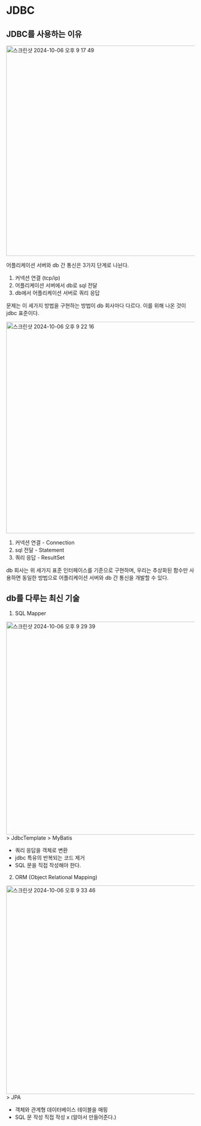 # JDBC

## JDBC를 사용하는 이유
<img width="562" alt="스크린샷 2024-10-06 오후 9 17 49" src="https://github.com/user-attachments/assets/4d5113f4-b5ce-4037-b884-4f6b43978261">

어플리케이션 서버와 db 간 통신은 3가지 단계로 나뉜다.
1. 커넥션 연결 (tcp/ip)
2. 어플리케이션 서버에서 db로 sql 전달
3. db에서 어플리케이션 서버로 쿼리 응답

문제는 이 세가지 방법을 구현하는 방법이 db 회사마다 다르다. 이를 위해 나온 것이 jdbc 표준이다.

<img width="565" alt="스크린샷 2024-10-06 오후 9 22 16" src="https://github.com/user-attachments/assets/b9e2feb7-edf7-4e42-9953-6b5a2d9be060">

1. 커넥션 연결 - Connection
2. sql 전달 - Statement
3. 쿼리 응답 - ResultSet

db 회사는 위 세가지 표준 인터페이스를 기준으로 구현하며, 우리는 추상화된 함수만 사용하면 동일한 방법으로 어플리케이션 서버와 db 간 통신을 개발할 수 있다.

## db를 다루는 최신 기술

1. SQL Mapper

<img width="569" alt="스크린샷 2024-10-06 오후 9 29 39" src="https://github.com/user-attachments/assets/5a2597a5-33c2-4529-9a25-4f4a2bd20122">
> JdbcTemplate
> MyBatis

* 쿼리 응답을 객체로 변환
* jdbc 특유의 반복되는 코드 제거
* SQL 문을 직접 작성해야 한다.

2. ORM (Object Relational Mapping)

<img width="557" alt="스크린샷 2024-10-06 오후 9 33 46" src="https://github.com/user-attachments/assets/8e13869e-5df5-4dd6-949e-b116cf71716b">
> JPA

* 객체와 관계형 데이터베이스 테이블을 매핑
* SQL 문 작성 직접 작성 x (알아서 만들어준다.)
